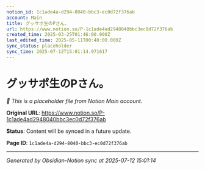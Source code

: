```yaml
---
notion_id: 1c1ade4a-d294-8040-bbc3-ec0d72f376ab
account: Main
title: グッサポ生のPさん。
url: https://www.notion.so/P-1c1ade4ad2948040bbc3ec0d72f376ab
created_time: 2025-03-25T01:46:00.000Z
last_edited_time: 2025-05-11T00:48:00.000Z
sync_status: placeholder
sync_time: 2025-07-12T15:01:14.971617
---
```


# グッサポ生のPさん。

*🔄 This is a placeholder file from Notion Main account.*

**Original URL**: https://www.notion.so/P-1c1ade4ad2948040bbc3ec0d72f376ab

**Status**: Content will be synced in a future update.

**Page ID**: `1c1ade4a-d294-8040-bbc3-ec0d72f376ab`

---

*Generated by Obsidian-Notion sync at 2025-07-12 15:01:14*
